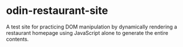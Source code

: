 # odin-restaurant-site
A test site for practicing DOM manipulation by dynamically rendering a restaurant homepage using JavaScript alone to generate the entire contents.
